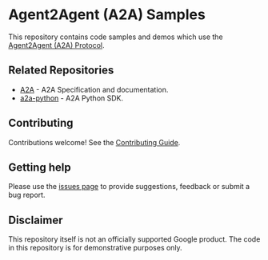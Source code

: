 # Agent2Agent (A2A) Samples

This repository contains code samples and demos which use the [Agent2Agent (A2A) Protocol](https://goo.gle/a2a).

## Related Repositories

- [A2A](https://github.com/google/A2A) - A2A Specification and documentation.
- [a2a-python](https://github.com/google/a2a-python) - A2A Python SDK.

## Contributing

Contributions welcome! See the [Contributing Guide](CONTRIBUTING.md).

## Getting help

Please use the [issues page](https://github.com/google-a2a/a2a-samples/issues) to provide suggestions, feedback or submit a bug report.

## Disclaimer

This repository itself is not an officially supported Google product. The code in this repository is for demonstrative purposes only.
